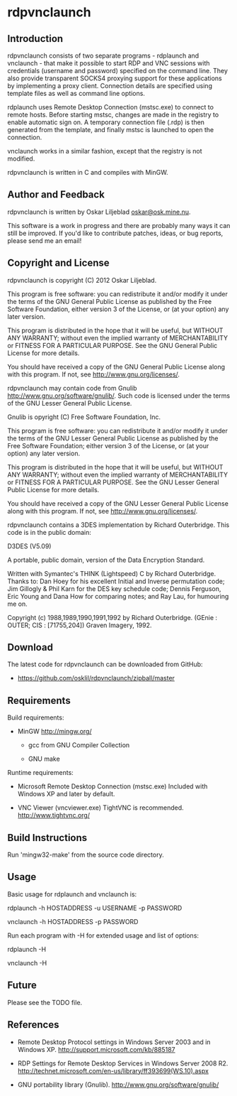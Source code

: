 rdpvnclaunch
============

Introduction
------------

rdpvnclaunch consists of two separate programs - rdplaunch and vnclaunch -
that make it possible to start RDP and VNC sessions with credentials
(username and password) specified on the command line. They also provide
transparent SOCKS4 proxying support for these applications by implementing a
proxy client. Connection details are specified using template files as well
as command line options.

rdplaunch uses Remote Desktop Connection (mstsc.exe) to connect to remote
hosts. Before starting mstsc, changes are made in the registry to enable
automatic sign on. A temporary connection file (.rdp) is then generated
from the template, and finally mstsc is launched to open the connection.

vnclaunch works in a similar fashion, except that the registry is not
modified.

rdpvnclaunch is written in C and compiles with MinGW.

Author and Feedback
-------------------

rdpvnclaunch is written by Oskar Liljeblad <oskar@osk.mine.nu>.

This software is a work in progress and there are probably many ways it can
still be improved. If you'd like to contribute patches, ideas, or bug
reports, please send me an email!

Copyright and License
---------------------

rdpvnclaunch is copyright (C) 2012 Oskar Liljeblad.

  This program is free software: you can redistribute it and/or modify it
  under the terms of the GNU General Public License as published by the Free
  Software Foundation, either version 3 of the License, or (at your option)
  any later version.

  This program is distributed in the hope that it will be useful,
  but WITHOUT ANY WARRANTY; without even the implied warranty of
  MERCHANTABILITY or FITNESS FOR A PARTICULAR PURPOSE.  See the
  GNU General Public License for more details.

  You should have received a copy of the GNU General Public License
  along with this program. If not, see <http://www.gnu.org/licenses/>.

rdpvnclaunch may contain code from Gnulib
<http://www.gnu.org/software/gnulib/>. Such code is licensed under the
terms of the GNU Lesser General Public License.

Gnulib is opyright (C) Free Software Foundation, Inc.

  This program is free software: you can redistribute it and/or modify it
  under the terms of the GNU Lesser General Public License as published
  by the Free Software Foundation; either version 3 of the License, or
  (at your option) any later version.

  This program is distributed in the hope that it will be useful,
  but WITHOUT ANY WARRANTY; without even the implied warranty of
  MERCHANTABILITY or FITNESS FOR A PARTICULAR PURPOSE.  See the GNU
  Lesser General Public License for more details.

  You should have received a copy of the GNU Lesser General Public License
  along with this program.  If not, see <http://www.gnu.org/licenses/>.

rdpvnclaunch contains a 3DES implementation by Richard
Outerbridge. This code is in the public domain:

  D3DES (V5.09)

  A portable, public domain, version of the Data Encryption Standard.

  Written with Symantec's THINK (Lightspeed) C by Richard Outerbridge.
  Thanks to: Dan Hoey for his excellent Initial and Inverse permutation
  code;  Jim Gillogly & Phil Karn for the DES key schedule code; Dennis
  Ferguson, Eric Young and Dana How for comparing notes; and Ray Lau,
  for humouring me on.
  
  Copyright (c) 1988,1989,1990,1991,1992 by Richard Outerbridge.
  (GEnie : OUTER; CIS : [71755,204]) Graven Imagery, 1992.

Download
--------

The latest code for rdpvnclaunch can be downloaded from GitHub:

 * <https://github.com/osklil/rdpvnclaunch/zipball/master>

Requirements
------------

Build requirements:

 * MinGW
   http://mingw.org/

   * gcc from GNU Compiler Collection

   * GNU make

Runtime requirements:

 * Microsoft Remote Desktop Connection (mstsc.exe)
   Included with Windows XP and later by default.

 * VNC Viewer (vncviewer.exe)
   TightVNC is recommended.
   http://www.tightvnc.org/

Build Instructions
------------------

Run 'mingw32-make' from the source code directory.

Usage
-----

Basic usage for rdplaunch and vnclaunch is:

rdplaunch -h HOSTADDRESS -u USERNAME -p PASSWORD

vnclaunch -h HOSTADDRESS -p PASSWORD

Run each program with -H for extended usage and list of options:

rdplaunch -H

vnclaunch -H

Future
------

Please see the TODO file.

References
----------

  * Remote Desktop Protocol settings in Windows Server 2003 and in Windows XP.
    <http://support.microsoft.com/kb/885187>

  * RDP Settings for Remote Desktop Services in Windows Server 2008 R2.
    <http://technet.microsoft.com/en-us/library/ff393699(WS.10).aspx>

  * GNU portability library (Gnulib).
    <http://www.gnu.org/software/gnulib/>
